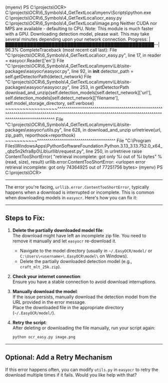 (myenv) PS C:\projects\OCR> C:\projects\OCR\6_Symbols\4_GetTextLocal\myenv\Scripts\python.exe C:\projects\OCR\6_Symbols\4_GetTextLocal\ocr_easy.py C:\projects\OCR\6_Symbols\4_GetTextLocal\image.png
Neither CUDA nor MPS are available - defaulting to CPU. Note: This module is much faster with a GPU.
Downloading detection model, please wait. This may take several minutes depending upon your network connection.
Progress: |████████████████████████████████████████████████--| 96.3% CompleteTraceback (most recent call last):
  File "C:\projects\OCR\6_Symbols\4_GetTextLocal\ocr_easy.py", line 17, in <module>
    reader = easyocr.Reader(['en'])
  File "C:\projects\OCR\6_Symbols\4_GetTextLocal\myenv\Lib\site-packages\easyocr\easyocr.py", line 92, in __init__
    detector_path = self.getDetectorPath(detect_network)
  File "C:\projects\OCR\6_Symbols\4_GetTextLocal\myenv\Lib\site-packages\easyocr\easyocr.py", line 253, in getDetectorPath
    download_and_unzip(self.detection_models[self.detect_network]['url'], self.detection_models[self.detect_network]['filename'], self.model_storage_directory, self.verbose)
    ~~~~~~~~~~~~~~~~~~^^^^^^^^^^^^^^^^^^^^^^^^^^^^^^^^^^^^^^^^^^^^^^^^^^^^^^^^^^^^^^^^^^^^^^^^^^^^^^^^^^^^^^^^^^^^^^^^^^^^^^^^^^^^^^^^^^^^^^^^^^^^^^^^^^^^^^^^^^^^^^^^^^^^^^^
  File "C:\projects\OCR\6_Symbols\4_GetTextLocal\myenv\Lib\site-packages\easyocr\utils.py", line 628, in download_and_unzip
    urlretrieve(url, zip_path, reporthook=reporthook)
    ~~~~~~~~~~~^^^^^^^^^^^^^^^^^^^^^^^^^^^^^^^^^^^^^^
  File "C:\Program Files\WindowsApps\PythonSoftwareFoundation.Python.3.13_3.13.752.0_x64__qbz5n2kfra8p0\Lib\urllib\request.py", line 250, in urlretrieve
    raise ContentTooShortError(
        "retrieval incomplete: got only %i out of %i bytes"
        % (read, size), result)
urllib.error.ContentTooShortError: <urlopen error retrieval incomplete: got only 74364925 out of 77251756 bytes>
(myenv) PS C:\projects\OCR> 

---

The error you're facing, `urllib.error.ContentTooShortError`, typically happens when a download is interrupted or incomplete. This is common when downloading models in `easyocr`. Here's how you can fix it:

---

## Steps to Fix:
1. **Delete the partially downloaded model file**:  
   The download might have left an incomplete zip file. You need to remove it manually and let `easyocr` re-download it.
   - Navigate to the model directory (usually in `~/.EasyOCR/model/` or `C:\Users\<username>\.EasyOCR\model\` on Windows).  
   - Delete the partially downloaded detection model (e.g., `craft_mlt_25k.zip`).

2. **Check your internet connection**:  
   Ensure you have a stable connection to avoid download interruptions.

3. **Manually download the model**:  
   If the issue persists, manually download the detection model from the URL provided in the error message.  
   Place the downloaded file in the appropriate directory (`~/.EasyOCR/model/`).

4. **Retry the script**:  
   After deleting or downloading the file manually, run your script again:
   ```bash
   python ocr_easy.py image.png
   ```

---

## Optional: Add a Retry Mechanism
If this error happens often, you can modify `utils.py` in `easyocr` to retry the download multiple times if it fails. Would you like help with that?